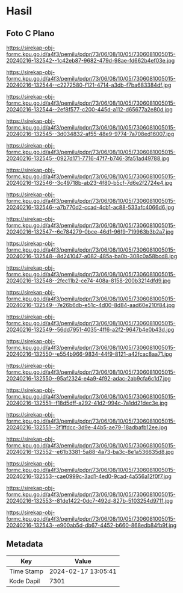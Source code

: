 # Hasil

## Foto C Plano

https://sirekap-obj-formc.kpu.go.id/a4f3/pemilu/pdpr/73/06/08/10/05/7306081005015-20240216-132542--1c42eb87-9682-479d-98ae-fd662b4ef03e.jpg

https://sirekap-obj-formc.kpu.go.id/a4f3/pemilu/pdpr/73/06/08/10/05/7306081005015-20240216-132544--c2272580-f121-4714-a3db-f7ba683384df.jpg

https://sirekap-obj-formc.kpu.go.id/a4f3/pemilu/pdpr/73/06/08/10/05/7306081005015-20240216-132544--2ef8f577-c200-445d-a112-d65677a2e80d.jpg

https://sirekap-obj-formc.kpu.go.id/a4f3/pemilu/pdpr/73/06/08/10/05/7306081005015-20240216-132545--3d034832-af55-48e9-9774-7a708ed16007.jpg

https://sirekap-obj-formc.kpu.go.id/a4f3/pemilu/pdpr/73/06/08/10/05/7306081005015-20240216-132545--0927d171-7716-47f7-b746-3fa51ad49788.jpg

https://sirekap-obj-formc.kpu.go.id/a4f3/pemilu/pdpr/73/06/08/10/05/7306081005015-20240216-132546--3c49718b-ab23-4f80-b5cf-7d6e2f2724e4.jpg

https://sirekap-obj-formc.kpu.go.id/a4f3/pemilu/pdpr/73/06/08/10/05/7306081005015-20240216-132546--a7b770d2-ccad-4cb1-ac88-533afc4066d6.jpg

https://sirekap-obj-formc.kpu.go.id/a4f3/pemilu/pdpr/73/06/08/10/05/7306081005015-20240216-132547--6c784279-0bce-46d1-96f9-719963b3b2a7.jpg

https://sirekap-obj-formc.kpu.go.id/a4f3/pemilu/pdpr/73/06/08/10/05/7306081005015-20240216-132548--8d241047-a082-485a-ba0b-308c0a58bcd8.jpg

https://sirekap-obj-formc.kpu.go.id/a4f3/pemilu/pdpr/73/06/08/10/05/7306081005015-20240216-132548--2fec11b2-ce74-408a-8158-200b3214dfd9.jpg

https://sirekap-obj-formc.kpu.go.id/a4f3/pemilu/pdpr/73/06/08/10/05/7306081005015-20240216-132549--7e26b6db-e51c-4d00-8d84-aad60e210f84.jpg

https://sirekap-obj-formc.kpu.go.id/a4f3/pemilu/pdpr/73/06/08/10/05/7306081005015-20240216-132549--56dd7951-4035-4ff6-a2f2-9647b4e0b43d.jpg

https://sirekap-obj-formc.kpu.go.id/a4f3/pemilu/pdpr/73/06/08/10/05/7306081005015-20240216-132550--e554b966-9834-44f9-8121-a42fcac8aa71.jpg

https://sirekap-obj-formc.kpu.go.id/a4f3/pemilu/pdpr/73/06/08/10/05/7306081005015-20240216-132550--95af2324-e4a9-4f92-adac-2ab9cfa6c1d7.jpg

https://sirekap-obj-formc.kpu.go.id/a4f3/pemilu/pdpr/73/06/08/10/05/7306081005015-20240216-132551--f18d5dff-a292-41d2-994c-7a1dd21dec3e.jpg

https://sirekap-obj-formc.kpu.go.id/a4f3/pemilu/pdpr/73/06/08/10/05/7306081005015-20240216-132551--3f1ffdcc-3d9e-44b5-ae79-18adbafb12ee.jpg

https://sirekap-obj-formc.kpu.go.id/a4f3/pemilu/pdpr/73/06/08/10/05/7306081005015-20240216-132552--e61b3381-5a88-4a73-ba3c-8e1a536635d8.jpg

https://sirekap-obj-formc.kpu.go.id/a4f3/pemilu/pdpr/73/06/08/10/05/7306081005015-20240216-132553--cae0999c-3ad1-4ed0-9cad-4a556a12f0f7.jpg

https://sirekap-obj-formc.kpu.go.id/a4f3/pemilu/pdpr/73/06/08/10/05/7306081005015-20240216-132553--81de1422-0dc7-492d-827b-5103254d9711.jpg

https://sirekap-obj-formc.kpu.go.id/a4f3/pemilu/pdpr/73/06/08/10/05/7306081005015-20240216-132543--e900ab5d-db67-4452-b660-868edb84fb9f.jpg


## Metadata

| Key        | Value               |
| ---------- | ------------------- |
| Time Stamp | 2024-02-17 13:05:41 |
| Kode Dapil | 7301                |



